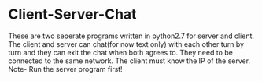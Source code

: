 # Client-Server-Chat
These are two seperate programs written in python2.7 for server and client. The client and server can chat(for now text only) with each other turn by turn and they can exit the chat when both agrees to. They need to be connected to the same network.
The client must know the IP of the server.
Note- Run the server program first!
